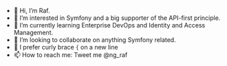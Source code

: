 - 👋 Hi, I’m Raf.
- 👀 I’m interested in Symfony and a big supporter of the API-first principle.
- 🌱 I’m currently learning Enterprise DevOps and Identity and Access Management.
- 💞️ I’m looking to collaborate on anything Symfony related.
- 👀 I prefer curly brace `{` on a new line 
- 📫 How to reach me: Tweet me @ng_raf

<!---
CobraSphere-RN/CobraSphere-RN is a ✨ special ✨ repository because its `README.md` (this file) appears on your GitHub profile.
You can click the Preview link to take a look at your changes.
--->
